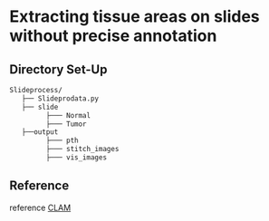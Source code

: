 # Extracting tissue areas on slides without precise annotation
##  

## Directory Set-Up

```bash
Slideprocess/
   ├── Slideprodata.py
   ├── slide
         ├─── Normal
         ├─── Tumor
   ├──output
         ├─── pth
         ├─── stitch_images
         ├─── vis_images
```

## Reference
reference [CLAM](https://github.com/mahmoodlab/CLAM)
